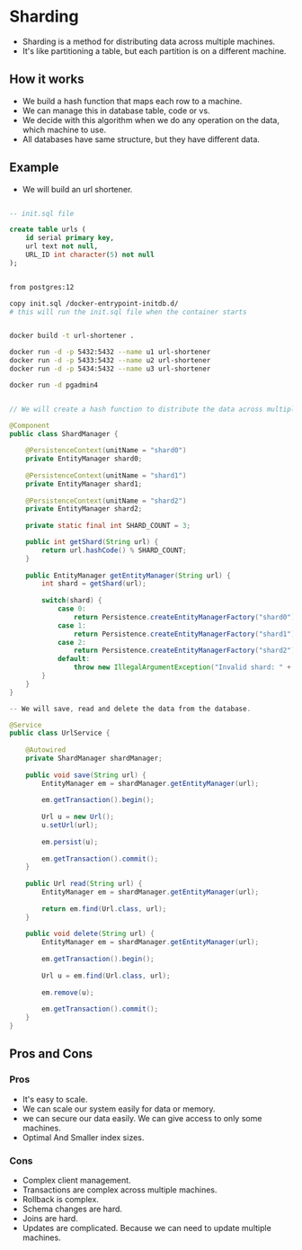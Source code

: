 # Sharding
- Sharding is a method for distributing data across multiple machines.
- It's like partitioning a table, but each partition is on a different machine.

## How it works
- We build a hash function that maps each row to a machine.
- We can manage this in database table, code or vs.
- We decide with this algorithm when we do any operation on the data, which machine to use.
- All databases have same structure, but they have different data.

## Example
- We will build an url shortener.

``` sql

-- init.sql file

create table urls (
    id serial primary key,
    url text not null,
    URL_ID int character(5) not null
);

```

``` dockerfile

from postgres:12

copy init.sql /docker-entrypoint-initdb.d/
# this will run the init.sql file when the container starts

```

``` bash

docker build -t url-shortener .

docker run -d -p 5432:5432 --name u1 url-shortener
docker run -d -p 5433:5432 --name u2 url-shortener
docker run -d -p 5434:5432 --name u3 url-shortener

docker run -d pgadmin4

```

``` java

// We will create a hash function to distribute the data across multiple machines.

@Component
public class ShardManager {
    
    @PersistenceContext(unitName = "shard0")
    private EntityManager shard0;
    
    @PersistenceContext(unitName = "shard1")
    private EntityManager shard1;
    
    @PersistenceContext(unitName = "shard2")
    private EntityManager shard2;
    
    private static final int SHARD_COUNT = 3;

    public int getShard(String url) {
        return url.hashCode() % SHARD_COUNT;
    }
    
    public EntityManager getEntityManager(String url) {
        int shard = getShard(url);
        
        switch(shard) {
            case 0:
                return Persistence.createEntityManagerFactory("shard0").createEntityManager();
            case 1:
                return Persistence.createEntityManagerFactory("shard1").createEntityManager();
            case 2:
                return Persistence.createEntityManagerFactory("shard2").createEntityManager();
            default:
                throw new IllegalArgumentException("Invalid shard: " + shard);
        }
    }
}

```

``` java
-- We will save, read and delete the data from the database.

@Service
public class UrlService {
    
    @Autowired
    private ShardManager shardManager;
    
    public void save(String url) {
        EntityManager em = shardManager.getEntityManager(url);
        
        em.getTransaction().begin();
        
        Url u = new Url();
        u.setUrl(url);
        
        em.persist(u);
        
        em.getTransaction().commit();
    }
    
    public Url read(String url) {
        EntityManager em = shardManager.getEntityManager(url);
        
        return em.find(Url.class, url);
    }
    
    public void delete(String url) {
        EntityManager em = shardManager.getEntityManager(url);
        
        em.getTransaction().begin();
        
        Url u = em.find(Url.class, url);
        
        em.remove(u);
        
        em.getTransaction().commit();
    }
}
```

## Pros and Cons

### Pros
- It's easy to scale.
- We can scale our system easily for data or memory.
- we can secure our data easily. We can give access to only some machines.
- Optimal And Smaller index sizes.

### Cons
- Complex client management.
- Transactions are complex across multiple machines.
- Rollback is complex.
- Schema changes are hard.
- Joins are hard.
- Updates are complicated. Because we can need to update multiple machines.